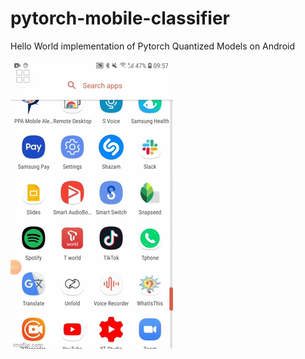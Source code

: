 # pytorch-mobile-classifier
Hello World implementation of Pytorch Quantized Models on Android

![Demo](https://github.com/jodumagpi/pytorch-mobile-classifier/blob/main/demo.gif)
